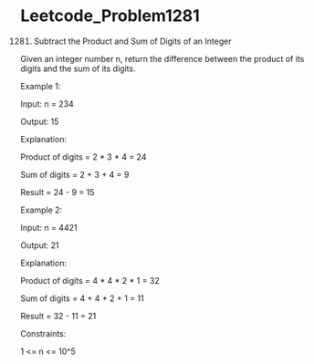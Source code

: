 # Leetcode_Problem1281



1281. Subtract the Product and Sum of Digits of an Integer



Given an integer number n, return the difference between the product of its digits and the sum of its digits.
 



Example 1:



Input: n = 234



Output: 15 




Explanation: 






Product of digits = 2 * 3 * 4 = 24 





Sum of digits = 2 + 3 + 4 = 9 





Result = 24 - 9 = 15





Example 2:





Input: n = 4421





Output: 21





Explanation: 





Product of digits = 4 * 4 * 2 * 1 = 32 





Sum of digits = 4 + 4 + 2 + 1 = 11 





Result = 32 - 11 = 21

 




Constraints:





1 <= n <= 10^5





